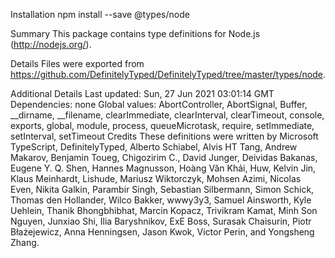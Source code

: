 Installation
npm install --save @types/node

Summary
This package contains type definitions for Node.js (http://nodejs.org/).

Details
Files were exported from https://github.com/DefinitelyTyped/DefinitelyTyped/tree/master/types/node.

Additional Details
Last updated: Sun, 27 Jun 2021 03:01:14 GMT
Dependencies: none
Global values: AbortController, AbortSignal, Buffer, __dirname, __filename, clearImmediate, clearInterval, clearTimeout, console, exports, global, module, process, queueMicrotask, require, setImmediate, setInterval, setTimeout
Credits
These definitions were written by Microsoft TypeScript, DefinitelyTyped, Alberto Schiabel, Alvis HT Tang, Andrew Makarov, Benjamin Toueg, Chigozirim C., David Junger, Deividas Bakanas, Eugene Y. Q. Shen, Hannes Magnusson, Hoàng Văn Khải, Huw, Kelvin Jin, Klaus Meinhardt, Lishude, Mariusz Wiktorczyk, Mohsen Azimi, Nicolas Even, Nikita Galkin, Parambir Singh, Sebastian Silbermann, Simon Schick, Thomas den Hollander, Wilco Bakker, wwwy3y3, Samuel Ainsworth, Kyle Uehlein, Thanik Bhongbhibhat, Marcin Kopacz, Trivikram Kamat, Minh Son Nguyen, Junxiao Shi, Ilia Baryshnikov, ExE Boss, Surasak Chaisurin, Piotr Błażejewicz, Anna Henningsen, Jason Kwok, Victor Perin, and Yongsheng Zhang.